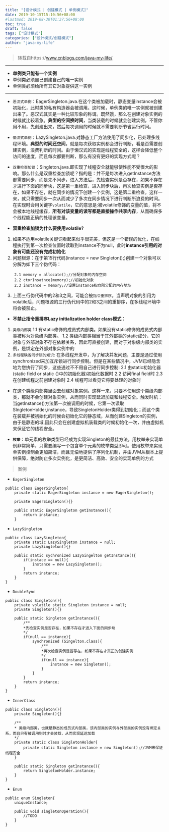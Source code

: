 ```yaml
---
title: "[设计模式 | 创建模式 | 单例模式]"
date: 2019-10-15T15:10:56+08:00
#lastmod: 2019-08-30T01:37:56+08:00
toc: true
draft: false
tags: ["设计模式"]
categories: ["设计模式/创建模式"]
author: "java-my-life"
---
```


> 转载自https://www.cnblogs.com/java-my-life/

---------------------------------------------

- **单例类只能有一个实例**
- 单例类必须自己创建自己的唯一实例
- 单例类必须给所有其它对象提供这一实例

----------

- `恶汉式单例`：EagerSingleton.java.在这个类被加载时，静态变量instance会被初始化，此时类的私有构造器会被调用。这时候，单例类的唯一实例就被创建出来了。恶汉式其实是一种比较形象的称谓。既然饿，那么在创建对象实例的时候就比较着急。**典型的空间换时间**，当类装载的时候就会创建实例，不管你用不用，先创建出来，然后每次调用的时候就不需要判断节省运行时间。

- `懒汉式单例`：LazySingleton.java.对静态工厂方法使用了同步化，已处理多线程环境。**典型的时间还空间**，就是每次获取实例都会进行判断，看是否需要创建实例，浪费判断的时间。由于懒汉式的实现是线程安全的，这样会降低整个访问的速度，而且每次都要判断，那么有没有更好的实现方式呢？

- `双重检查加锁`：Singleton.java.即实现了线程安全就能够使性能不受很大的影响。那么什么是双重检查加锁呢？指的是：并不是每次进入getInstance方法都需要同步，而是先不同步，进入方法后，先检查实例是否存在，如果不存在才进行下面的同步块，这是第一重检查，进入同步块后，再次检查实例是否存在，如果不存在，就在同步的情况下创建一个实例，这是第二重检查。这样一来，就只需要同步一次从而减少了多次在同步情况下进行判断所浪费的时间。在实现时会用关键字`volatile`，它的意思是:被volatile修饰的变量的值，将不会被本地线程缓存，**所有对该变量的读写都是直接操作共享内存**，从而确保多个线程能正确的处理该变量。

- **双重检查加锁为什么要使用volatile?**
1. 如果不适用volatile关键词看起来似乎很完美，但这是一个错误的优化，在线程执行到第一次检查位置时读取到instance不为null，此时**instance引用的对象有可能还没有完成初始化**
2. 问题根源：在于第15行代码(instance = new Singleton();)创建一个对象可以分解为如下三个伪代码：
```
    2.1 memory = allocate();//分配对象的内存空间
    2.2 ctorInsatnce(memory);//初始化对象
    2.3 instance = memory;//设置instance指向刚分配的内存地址
```
3. 上面三行伪代码中的2和3之间，可能会被`指令重排序`。当声明对象的引用为volatile后，问题根源的三行伪代码中的2和3之间的重排序，在多线程环境中将会被禁止。

- **不禁止指令重排序Lazy initialization holder class模式：**
1. `类级内部类`
1.1 有static修饰的成员式内部类。如果没有static修饰的成员式内部类被称为对象级内部类。
1.2 类级内部类相当于其外部类的static成分，它的对象与外部对象不存在依赖关系，因此可直接创建，而对于对象级内部类的实例，是绑定在外部对象实例中的
2. `多线程缺省同步锁的知识`: 在多线程开发中，为了解决并发问题，主要是通过使用synchronized来加互斥锁进行同步控制。但是在某些情况中，JVM已经隐含地为您执行了同步，这些通过不不用自己进行同步控制:
2.1 由static初始化器(static field or static {}中的初始化器)初始化数据时
2.2 访问final field时
2.3 在创建线程之前创建对象时
2.4 线程可以看见它将要处理的对象时

- 在这个类级内部类里面去创建对象实例。这样一来，只要不使用这个类级内部类，那就不会创建对象实例，从而同时实现延迟加载和线程安全。触发时机：当getInstance()方法第一次被调用的时候，它第一次读取SIngletonHolder,instance，导致SingletonHolder类得到初始化；而这个类在装载并被初始化的时候会初始化它的静态域，从而创建Singleton的实例，由于是静态的域,因此只会在创建虚拟机装载类的时候初始化一次，并由虚拟机来保证它的线程安全。

- **`枚举`**：单元素的枚举类型已经成为实现Singleton的最佳方法。用枚举来实现单例非常简单，只需要编写一个包含单个元素的枚举类型即可。使用枚举来实现单实例控制会更加简洁，而且无偿地提供了序列化机制，并由JVM从根本上提供保障，绝对防止多次实例化，是更简洁、高效、安全的实现单例的方式

> 案例

- `EagerSingleton`
```
public class EagerSingleton{
    private static EagerSingleton instance = new EagerSingleton();
    
    private EagerSingleton(){}
    
    public static EagerSingleton getInstance(){
        return instance;
    }
```
- `LazySingleton`
```
public class LazySingleton{
    private static LazySingleton instance = null;
    private LazySingleton(){}
    
    public static sychronized LazySingelton getInstance(){
        if(instace == null){
            instance = new LazySingleton();
        }
        return instance;
    }
}
```
- `DoubleSync`
```
public class Singleton(){
    private volatile static Singleton instance = null;
    private Singleton(){}
    
    public static Singleton getInstance(){
        /**
        *先检查实例是否存在，如果不存在才进入下面的同步块
        */
        if(null == instance){
            synchronized (Singelton.class){
                /**
                *再次检查实例是否存在，如果不存在才真正的创建实例
                */
                if(null == instance){
                    instance = new Singleton();
                }
            }
        }
        return instance;
    }
}
```

- `InnerClass`
```
public class Singleton(){
    private Singleton(){}
    
    /**
    * 类级内部类，也就是静态的成员式内部类，该内部类的实例与外部类的实例没有绑定关系，而且只有被调用到时才会装载，从而实现延迟加载
    */
    private static class SingletonHolder{
        private static Singleton instance = new Singleton();//JVM来保证线程安全
    }
    
    public static Singleton getInstance(){
        return SingletonHolder.instance;
    }
}
```
- `Enum`
```
public enum Singleton{
    uniqueInstance;
    
    public void singletonOperation(){
        //TODO
    }
}
```